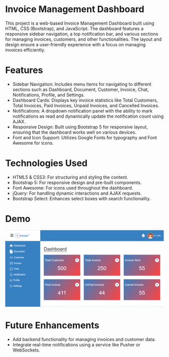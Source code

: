 # Invoice Management Dashboard
This project is a web-based Invoice Management Dashboard built using HTML, CSS (Bootstrap), and JavaScript. The dashboard features a responsive sidebar navigation, a top notification bar, and various sections for managing invoices, customers, and other functionalities. The layout and design ensure a user-friendly experience with a focus on managing invoices efficiently.

# Features
- Sidebar Navigation: Includes menu items for navigating to different sections such as Dashboard, Document, Customer, Invoice, Chat, Notifications, Profile, and Settings.
- Dashboard Cards: Displays key invoice statistics like Total Customers, Total Invoices, Paid Invoices, Unpaid Invoices, and Cancelled Invoices.
- Notifications: A dropdown notification panel with the ability to mark notifications as read and dynamically update the notification count using AJAX.
- Responsive Design: Built using Bootstrap 5 for responsive layout, ensuring that the dashboard works well on various devices.
- Font and Icon Support: Utilizes Google Fonts for typography and Font Awesome for icons.

# Technologies Used
- HTML5 & CSS3: For structuring and styling the content.
- Bootstrap 5: For responsive design and pre-built components.
- Font Awesome: For icons used throughout the dashboard.
- jQuery: For handling dynamic interactions and AJAX requests.
- Bootstrap Select: Enhances select boxes with search functionality.

# Demo
<p align="center"><a href="#" target="_blank"><img src="/resources/images/output.png" width="" alt="output"></a></p>

# Future Enhancements
- Add backend functionality for managing invoices and customer data.
- Integrate real-time notifications using a service like Pusher or WebSockets.



